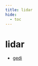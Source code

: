 ```yaml
---
title: lidar
hide:
  - toc
---
```


# lidar

- [gedi](https://cu-esiil.github.io/data-library/library/gedi/)  
  <small></small>